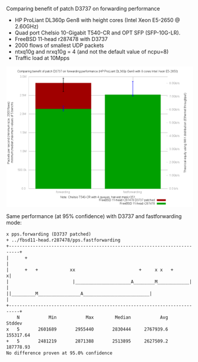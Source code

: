 Comparing benefit of patch D3737 on forwarding performance
  - HP ProLiant DL360p Gen8 with height cores (Intel Xeon E5-2650 @ 2.60GHz)
  - Quad port Chelsio 10-Gigabit T540-CR and OPT SFP (SFP-10G-LR).
  - FreeBSD 11-head r287478 with D3737
  - 2000 flows of smallest UDP packets
  - ntxq10g and nrxq10g = 4 (and not the default value of ncpu=8)
  - Traffic load at 10Mpps

![Comparing benefit of patch D3737 on forwarding performance](graph.png)

Same performance (at 95% confidence) with D3737 and fastforwarding mode:

```
x pps.forwarding (D3737 patched)
+ ../fbsd11-head.r287478/pps.fastforwarding
+--------------------------------------------------------------------------+
|      +                                                                   |
|      +   +            xx                        +     x x   +           x|
|                        |_____________________A________M____________|     |
||_________M________________A_________________________|                    |
+--------------------------------------------------------------------------+
    N           Min           Max        Median           Avg        Stddev
x   5       2601689       2955440       2830444     2767939.6     155317.64
+   5       2481219       2871388       2513895     2627509.2     187778.93
No difference proven at 95.0% confidence

```
